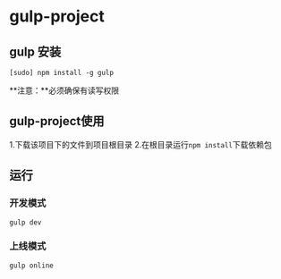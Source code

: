 gulp-project
============

## gulp 安装
```
[sudo] npm install -g gulp
```

**注意：**必须确保有读写权限

## gulp-project使用

1.下载该项目下的文件到项目根目录
2.在根目录运行`npm install`下载依赖包

## 运行

### 开发模式

```
gulp dev
```

### 上线模式

```
gulp online
```

